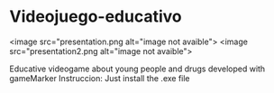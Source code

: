 # Videojuego-educativo
<image src="presentation.png alt="image not avaible">
<image src="presentation2.png alt="image not avaible">
<p>
Educative videogame about young people and drugs developed with gameMarker
Instruccion:
  Just install the .exe file
</p>  

